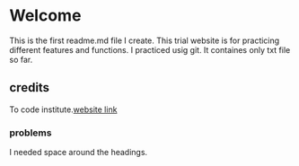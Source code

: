 # Welcome

This is the first readme.md file I create.
This trial website is for practicing different features and functions. I practiced usig git.
It containes only txt file so far.

## credits

To code institute.[website link](https://codeinstitute.net)

### problems

I needed space around the headings.
